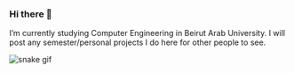 ### Hi there 👋

I’m currently studying Computer Engineering in Beirut Arab University.
I will post any semester/personal projects I do here for other people to see.


![snake gif](https://github.com/ZouheirN/ZouheirN/blob/output/github-contribution-grid-snake.gif)
